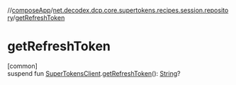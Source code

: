 //[composeApp](../../index.md)/[net.decodex.dcp.core.supertokens.recipes.session.repository](index.md)/[getRefreshToken](get-refresh-token.md)

# getRefreshToken

[common]\
suspend fun [SuperTokensClient](../net.decodex.dcp.core.supertokens/-super-tokens-client/index.md).[getRefreshToken](get-refresh-token.md)(): [String](https://kotlinlang.org/api/latest/jvm/stdlib/kotlin/-string/index.html)?
